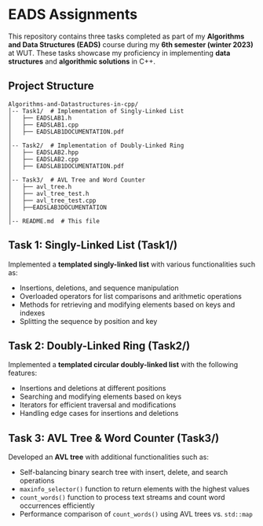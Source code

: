 # EADS Assignments

This repository contains three tasks completed as part of my **Algorithms and Data Structures (EADS)** course during my **6th semester (winter 2023)** at WUT. These tasks showcase my proficiency in implementing **data structures** and **algorithmic solutions** in C++.

## Project Structure
```
Algorithms-and-Datastructures-in-cpp/
│-- Task1/  # Implementation of Singly-Linked List
│   ├── EADSLAB1.h
│   ├── EADSLAB1.cpp
│   ├── EADSLAB1DOCUMENTATION.pdf
│
│-- Task2/  # Implementation of Doubly-Linked Ring
│   ├── EADSLAB2.hpp
│   ├── EADSLAB2.cpp
│   ├── EADSLAB1DOCUMENTATION.pdf
│
│-- Task3/  # AVL Tree and Word Counter
│   ├── avl_tree.h
│   ├── avl_tree_test.h
│   ├── avl_tree_test.cpp
│   ├──EADSLAB3DOCUMENTATION
│
│-- README.md  # This file
```

## Task 1: Singly-Linked List (Task1/)
Implemented a **templated singly-linked list** with various functionalities such as:
- Insertions, deletions, and sequence manipulation
- Overloaded operators for list comparisons and arithmetic operations
- Methods for retrieving and modifying elements based on keys and indexes
- Splitting the sequence by position and key

## Task 2: Doubly-Linked Ring (Task2/)
Implemented a **templated circular doubly-linked list** with the following features:
- Insertions and deletions at different positions
- Searching and modifying elements based on keys
- Iterators for efficient traversal and modifications
- Handling edge cases for insertions and deletions

## Task 3: AVL Tree & Word Counter (Task3/)
Developed an **AVL tree** with additional functionalities such as:
- Self-balancing binary search tree with insert, delete, and search operations
- `maxinfo_selector()` function to return elements with the highest values
- `count_words()` function to process text streams and count word occurrences efficiently
- Performance comparison of `count_words()` using AVL trees vs. `std::map`
